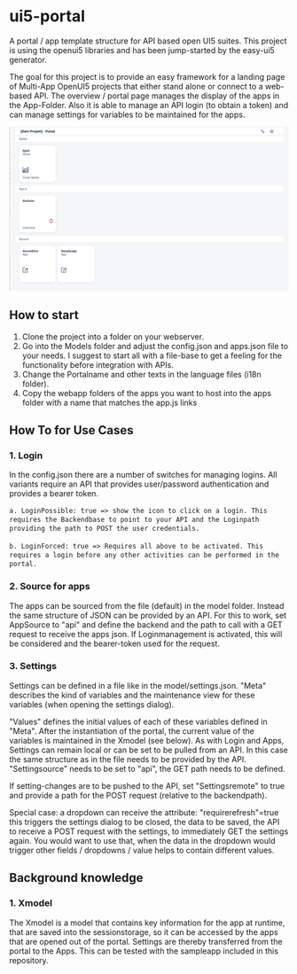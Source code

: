 # ui5-portal
A portal / app template structure for API based open UI5 suites.
This project is using the openui5 libraries and has been jump-started by the easy-ui5 generator.

The goal for this project is to provide an easy framework for a landing page of Multi-App OpenUI5 projects that either stand alone or connect to a web-based API. 
The overview / portal page manages the display of the apps in the App-Folder. Also it is able to manage an API login (to obtain a token) and can manage settings for variables to be maintained for the apps.

![Screenshot](screenshot.png)

## How to start
1. Clone the project into a folder on your webserver.
2. Go into the Models folder and adjust the config.json and apps.json file to your needs. I suggest to start all with a file-base to get a feeling for the functionality before integration with APIs.
3. Change the Portalname and other texts in the language files (i18n folder).
4. Copy the webapp folders of the apps you want to host into the apps folder with a name that matches the app.js links

## How To for Use Cases
### 1. Login
In the config.json there are a number of switches for managing logins. All variants require an API that provides user/password authentication and provides a bearer token.

    a. LoginPossible: true => show the icon to click on a login. This requires the Backendbase to point to your API and the Loginpath providing the path to POST the user credentials.

    b. LoginForced: true => Requires all above to be activated. This requires a login before any other activities can be performed in the portal.

### 2. Source for apps
The apps can be sourced from the file (default) in the model folder. Instead the same structure of JSON can be provided by an API. For this to work, set AppSource to "api" and define the backend and the path to call with a GET request to receive the apps json. If Loginmanagement is activated, this will be considered and the bearer-token used for the request.

### 3. Settings
Settings can be defined in a file like in the model/settings.json.
"Meta" describes the kind of variables and the maintenance view for these variables (when opening the settings dialog).

"Values" defines the initial values of each of these variables defined in "Meta". After the instantiation of the portal, the current value of the variables is maintained in the Xmodel (see below).
As with Login and Apps, Settings can remain local or can be set to be pulled from an API. In this case the same structure as in the file needs to be provided by the API. "Settingsource" needs to be set to "api", the GET path needs to be defined. 

If setting-changes are to be pushed to the API, set "Settingsremote" to true and provide a path for the POST request (relative to the backendpath).

Special case: a dropdown can receive the attribute: "requirerefresh"=true this triggers the settings dialog to be closed, the data to be saved, the API to receive a POST request with the settings, to immediately GET the settings again. You would want to use that, when the data in the dropdown would trigger other fields / dropdowns / value helps to contain different values.

## Background knowledge
### 1. Xmodel
The Xmodel is a model that contains key information for the app at runtime, that are saved into the sessionstorage, so it can be accessed by the apps that are opened out of the portal. Settings are thereby transferred from the portal to the Apps. This can be tested with the sampleapp included in this repository.
